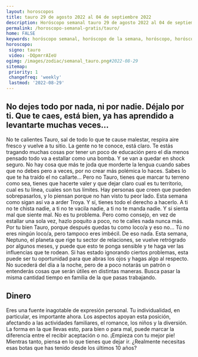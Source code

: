 ```yaml
---
layout: horoscopos
title: tauro 29 de agosto 2022 al 04 de septiembre 2022 
description: Horóscopo semanal tauro 29 de agosto 2022 al 04 de septiembre 2022. No dejes todo por nada, ni por nadie. Déjalo por ti. Que te caes, está bien, ya has aprendido a levantarte muchas veces…
permalink: /horoscopo-semanal-gratis/tauro/
home: FALSE
keywords: horóscopo semanal, horóscopo de la semana, horóscopo, horóscopo gratis,horóscopos, horóscopo esperanza gracia, horoscopos tauro la semana, horóscopos gratis, Tarot, Astrologia, Zodíaco, tauro, horoscopo gratis, semanal
horoscopo:
 signo: tauro
 video: -DQpmrrAIeU
ogimg: /images/zodiac/semanal_tauro.png#2022-08-29
sitemap:
 priority: 1
 changefreq: 'weekly'
 lastmod: '2022-08-29'
---
```




## No dejes todo por nada, ni por nadie. Déjalo por ti. Que te caes, está bien, ya has aprendido a levantarte muchas veces…

No te calientes Tauro, sal de todo lo que te cause malestar, respira aire fresco y vuelve a tu sitio. La gente no te conoce, está claro. Te estás tragando muchas cosas por tener un poco de educación pero el día menos pensado todo va a estallar como una bomba. Y se van a quedar en shock seguro. No hay cosa que más te joda que morderte la lengua cuando sabes que no debes pero a veces, por no crear más polémica lo haces. Sabes lo que te ha traído el no callarte… Pero no Tauro, tienes que marcar tu terreno como sea, tienes que hacerte valer y que dejar claro cual es tu territorio, cual es tu línea, cuales son tus límites. Hay personas que creen que pueden sobrepasarlos, y lo piensan porque no han visto tu peor lado. Esta semana como sigan así va a arder Troya. Y sí, tienes todo el derecho a hacerlo. A ti no te chista nadie, a ti no te vacila nadie, a ti no te manda nadie. Y si sienta mal que siente mal. No es tu problema. Pero como consejo, en vez de estallar una sola vez, hazlo poquito a poco, no te calles nada nunca más. Por tu bien Tauro, porque después quedas tu como loco/a y eso no… Tú no eres ningún loco/a, pero tampoco eres imbécil. De eso nada.
Esta semana, Neptuno, el planeta que rige tu sector de relaciones, se vuelve retrógrado por algunos meses, y puede que esto te ponga sensible y te haga ver las influencias que te rodean. Si has estado ignorando ciertos problemas, esta puede ser tu oportunidad para que abras los ojos y hagas algo al respecto. No sucederá del día a la noche, pero de a poco notarás un patrón o entenderás cosas que serán útiles en distintas maneras. Busca pasar la misma cantidad tiempo en familia de la que pasas trabajando.

## Dinero

Eres una fuente inagotable de expresión personal. Tu individualidad, en particular, es importante ahora. Los aspectos apoyan esta posición, afectando a las actividades familiares, el romance, los niños y la diversión. La forma en la que llevas esto, para bien o para mal, puede marcar la diferencia entre el recibir aceptación o no. ¡Empieza con tu mejor pie! Mientras tanto, piensa en lo que tienes que dejar ir. ¿Realmente necesitas esas botas que has tenido desde los últimos 10 años?